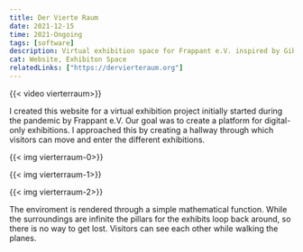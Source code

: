```yaml
---
title: Der Vierte Raum
date: 2021-12-15
time: 2021-Ongoing
tags: [software]
description: Virtual exhibition space for Frappant e.V. inspired by Gibsons 'Neuromancer'
cat: Website, Exhibiton Space
relatedLinks: ["https://dervierteraum.org"]
---
```


{{< video vierterraum>}}

I created this website for a virtual exhibition project initially started during the pandemic by Frappant e.V. Our goal was to create a platform for digital-only exhibitions. I approached this by creating a hallway through which visitors can move and enter the different exhibitions.

{{< img vierterraum-0>}}

{{< img vierterraum-1>}}

{{< img vierterraum-2>}}

The enviroment is rendered through a simple mathematical function. While the surroundings are infinite the pillars for the exhibits loop back around, so there is no way to get lost. Visitors can see each other while walking the planes.
